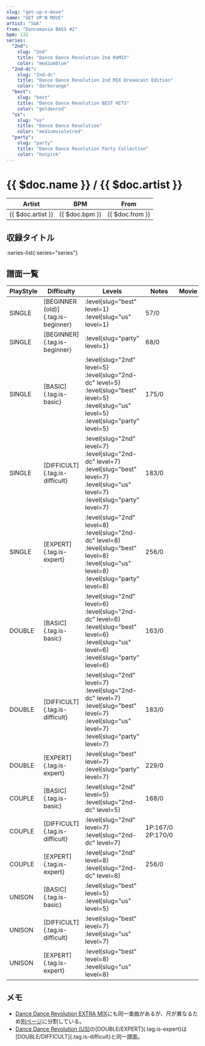 ```yaml
---
slug: "get-up-n-move"
name: "GET UP'N MOVE"
artist: "S&K"
from: "Dancemania BASS #2"
bpm: 132
series:
  "2nd":
    slug: "2nd"
    title: "Dance Dance Revolution 2nd ReMIX"
    color: "mediumblue"
  "2nd-dc":
    slug: "2nd-dc"
    title: "Dance Dance Revolution 2nd MIX Dreamcast Edition"
    color: "darkorange"
  "best":
    slug: "best"
    title: "Dance Dance Revolution BEST HITS"
    color: "goldenrod"
  "us":
    slug: "us"
    title: "Dance Dance Revolution"
    color: "mediumvioletred"
  "party":
    slug: "party"
    title: "Dance Dance Revolution Party Collection"
    color: "hotpink"
---
```


# {{ $doc.name }} / {{ $doc.artist }}

|Artist|BPM|From|
|------|---|----|
|{{ $doc.artist }}|{{ $doc.bpm }}|{{ $doc.from }}|

## 収録タイトル

:series-list{:series="series"}

## 譜面一覧

|PlayStyle|Difficulty|Levels|Notes|Movie|
|---------|----------|------|-----|-----|
|SINGLE|[BEGINNER (old)]{.tag.is-beginner}|:level{slug="best" level=1} :level{slug="us" level=1}|57/0||
|SINGLE|[BEGINNER]{.tag.is-beginner}|:level{slug="party" level=1}|68/0||
|SINGLE|[BASIC]{.tag.is-basic}|:level{slug="2nd" level=5} :level{slug="2nd-dc" level=5} :level{slug="best" level=5} :level{slug="us" level=5} :level{slug="party" level=5}|175/0||
|SINGLE|[DIFFICULT]{.tag.is-difficult}|:level{slug="2nd" level=7} :level{slug="2nd-dc" level=7} :level{slug="best" level=7} :level{slug="us" level=7} :level{slug="party" level=7}|183/0||
|SINGLE|[EXPERT]{.tag.is-expert}|:level{slug="2nd" level=8} :level{slug="2nd-dc" level=8} :level{slug="best" level=8} :level{slug="us" level=8} :level{slug="party" level=8}|256/0||
|DOUBLE|[BASIC]{.tag.is-basic}|:level{slug="2nd" level=6} :level{slug="2nd-dc" level=6} :level{slug="best" level=6} :level{slug="us" level=6} :level{slug="party" level=6}|163/0||
|DOUBLE|[DIFFICULT]{.tag.is-difficult}|:level{slug="2nd" level=7} :level{slug="2nd-dc" level=7} :level{slug="best" level=7} :level{slug="us" level=7} :level{slug="party" level=7}|183/0||
|DOUBLE|[EXPERT]{.tag.is-expert}|:level{slug="best" level=7} :level{slug="party" level=7}|229/0||
|COUPLE|[BASIC]{.tag.is-basic}|:level{slug="2nd" level=5} :level{slug="2nd-dc" level=5}|168/0||
|COUPLE|[DIFFICULT]{.tag.is-difficult}|:level{slug="2nd" level=7} :level{slug="2nd-dc" level=7}|1P:167/0 2P:170/0||
|COUPLE|[EXPERT]{.tag.is-expert}|:level{slug="2nd" level=8} :level{slug="2nd-dc" level=8}|256/0||
|UNISON|[BASIC]{.tag.is-basic}|:level{slug="best" level=5} :level{slug="us" level=5}|||
|UNISON|[DIFFICULT]{.tag.is-difficult}|:level{slug="best" level=7} :level{slug="us" level=7}|||
|UNISON|[EXPERT]{.tag.is-expert}|:level{slug="best" level=8} :level{slug="us" level=8}|||

## メモ

- [Dance Dance Revolution EXTRA MIX](/series/extra)にも同一楽曲があるが、尺が異なるため[別ページ](/songs/get-up-n-move-solo)に分割している。
- [Dance Dance Revolution (US)](/series/us/)の[DOUBLE/EXPERT]{.tag.is-expert}は[DOUBLE/DIFFICULT]{.tag.is-difficult}と同一譜面。
